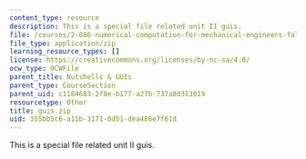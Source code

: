 ```yaml
---
content_type: resource
description: This is a special file related unit II guis.
file: /courses/2-086-numerical-computation-for-mechanical-engineers-fall-2014/355bb5c6a11b31710d51dea486e7f61d_guis.zip
file_type: application/zip
learning_resource_types: []
license: https://creativecommons.org/licenses/by-nc-sa/4.0/
ocw_type: OCWFile
parent_title: Nutshells & GUIs
parent_type: CourseSection
parent_uid: c1184683-2f8e-b177-a27b-737a8d313019
resourcetype: Other
title: guis.zip
uid: 355bb5c6-a11b-3171-0d51-dea486e7f61d
---
```

This is a special file related unit II guis.